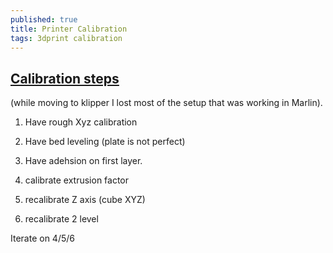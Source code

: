 ```yaml
---
published: true
title: Printer Calibration
tags: 3dprint calibration
---
```

## [Calibration steps](https://www.simplify3d.com/support/print-quality-troubleshooting/#dimensional-accuracy)

(while moving to klipper I lost most of the setup that was working in Marlin).

1. Have rough Xyz calibration
2. Have bed leveling (plate is not perfect)
3. Have adehsion on first  layer.

4. calibrate extrusion factor
5. recalibrate Z axis (cube XYZ)
6. recalibrate 2 level

Iterate on 4/5/6

